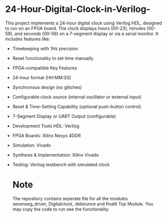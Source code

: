 # 24-Hour-Digital-Clock-in-Verilog-
This project implements a 24-hour digital clock using Verilog HDL, designed to run on an FPGA board. The clock displays hours (00-23), minutes (00-59), and seconds (00-59) on a 7-segment display or via a serial monitor. It includes features like:

* Timekeeping with 1Hz precision

* Reset functionality to set time manually

* FPGA-compatible 
Key Features
* 24-hour format (HH:MM:SS)
* Synchronous design (no glitches)
* Configurable clock source (internal oscillator or external input)
* Reset & Time-Setting Capability (optional push-button control)
* 7-Segment Display or UART Output (configurable)

* Development Tools
HDL: Verilog

* FPGA Boards: Xilinx Nexys 4DDR

* Simulation: Vivado

* Synthesis & Implementation: Xilinx Vivado 

* Testing: Verilog testbench with simulated clock
  # Note
  The repository contains seperate file for all the modules sevenseg_driver, Digitalclock, debounce and finallt Top Module. You may copy the code to run see the functionality. 
